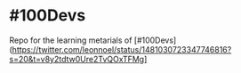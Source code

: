# #100Devs

Repo for the learning metarials of [#100Devs](https://twitter.com/leonnoel/status/1481030723347746816?s=20&t=v8y2tdtw0Ure2TvQOxTFMg]
